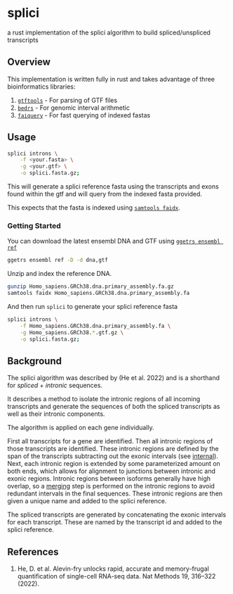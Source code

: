# splici

a rust implementation of the splici algorithm to build spliced/unspliced transcripts

## Overview

This implementation is written fully in rust and takes advantage of three bioinformatics
libraries:

1. [`gtftools`](https://github.com/noamteyssier/gtftools/) - For parsing of GTF files
2. [`bedrs`](https://github.com/noamteyssier/bedrs) - For genomic interval arithmetic
3. [`faiquery`](https://github.com/noamteyssier/faiquery/) - For fast querying of indexed fastas

## Usage

```bash
splici introns \
    -f <your.fasta> \
    -g <your.gtf> \
    -o splici.fasta.gz;
```

This will generate a splici reference fasta using the transcripts and exons found
within the gtf and will query from the indexed fasta provided.

This expects that the fasta is indexed using [`samtools faidx`](http://www.htslib.org/doc/samtools-faidx.html).

### Getting Started

You can download the latest ensembl DNA and GTF using [`ggetrs ensembl ref`](https://noamteyssier.github.io/ggetrs/ensembl/ref.html)

```bash
ggetrs ensembl ref -D -d dna,gtf
```

Unzip and index the reference DNA.

```bash
gunzip Homo_sapiens.GRCh38.dna.primary_assembly.fa.gz 
samtools faidx Homo_sapiens.GRCh38.dna.primary_assembly.fa
```

And then run `splici` to generate your splici reference fasta

```bash
splici introns \
    -f Homo_sapiens.GRCh38.dna.primary_assembly.fa \
    -g Homo_sapiens.GRCh38.*.gtf.gz \
    -o splici.fasta.gz;
```

## Background

The splici algorithm was described by (He et al. 2022) and is a shorthand for
*spliced* + *intronic* sequences.

It describes a method to isolate the intronic regions of all incoming transcripts
and generate the sequences of both the spliced transcripts as well as their intronic
components.

The algorithm is applied on each gene individually.

First all transcripts for a gene are identified.
Then all intronic regions of those transcripts are identified.
These intronic regions are defined by the span of the transcripts
subtracting out the exonic intervals (see [internal](https://docs.rs/bedrs/latest/bedrs/traits/container/trait.Internal.html#method.internal)).
Next, each intronic region is extended by some parameterized amount
on both ends, which allows for alignment to junctions between intronic
and exonic regions.
Intronic regions between isoforms generally have high overlap, so a
[merging](https://docs.rs/bedrs/latest/bedrs/traits/container/trait.Merge.html#method.merge)
step is performed on the intronic regions to avoid redundant
intervals in the final sequences.
These intronic regions are then given a unique name and added to the
splici reference.

The spliced transcripts are generated by concatenating the exonic intervals
for each transcript.
These are named by the transcript id and added to the splici reference.

## References

1. He, D. et al. Alevin-fry unlocks rapid, accurate and memory-frugal quantification of single-cell RNA-seq data. Nat Methods 19, 316–322 (2022).
